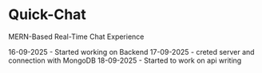 # Quick-Chat
MERN-Based Real-Time Chat Experience


  16-09-2025
      - Started working on Backend
   17-09-2025
      - creted server and connection with MongoDB
  18-09-2025
      - Started to work on api writing
      
